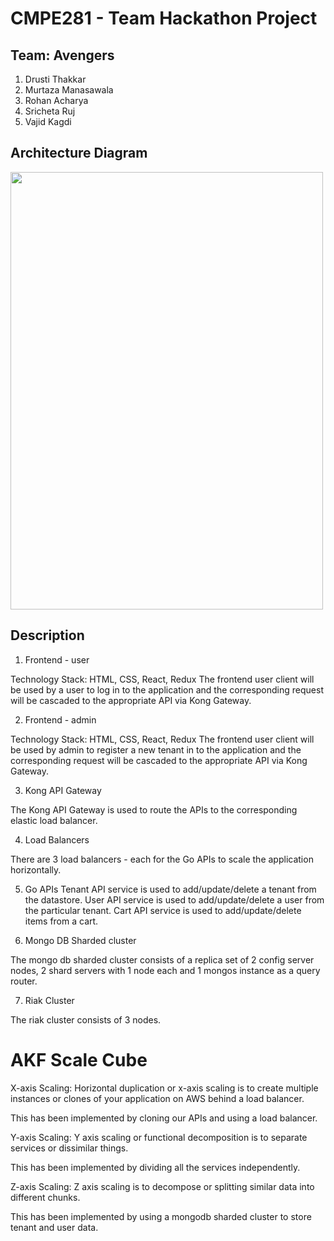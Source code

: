 # CMPE281 - Team Hackathon Project

## Team: Avengers

1. Drusti Thakkar
2. Murtaza Manasawala
3. Rohan Acharya
4. Sricheta Ruj
5. Vajid Kagdi

## Architecture Diagram

<img src="https://github.com/nguyensjsu/fa18-281-avengers/blob/master/ArchitectureDiagram_finalVersion.png" width="500" height="700" />

## Description

1. Frontend - user

Technology Stack: HTML, CSS, React, Redux
The frontend user client will be used by a user to log in to the application and the corresponding request will be cascaded to the appropriate API via Kong Gateway.

2. Frontend - admin

Technology Stack: HTML, CSS, React, Redux
The frontend user client will be used by admin to register a new tenant in to the application and the corresponding request will be cascaded to the appropriate API via Kong Gateway.

3. Kong API Gateway

The Kong API Gateway is used to route the APIs to the corresponding elastic load balancer.

4. Load Balancers

There are 3 load balancers - each for the Go APIs to scale the application horizontally.

5. Go APIs
Tenant API service is used to add/update/delete a tenant from the datastore.
User API service is used to add/update/delete a user from the particular tenant.
Cart API service is used to add/update/delete items from a cart.

6.  Mongo DB Sharded cluster

The mongo db sharded cluster consists of a replica set of 2 config server nodes, 2 shard servers with 1 node each and 1 mongos instance as a query router. 

7. Riak Cluster

The riak cluster consists of 3 nodes.

# AKF Scale Cube

X-axis Scaling: Horizontal duplication or x-axis scaling is to create multiple instances or clones of your application on AWS behind a load balancer.

This has been implemented by cloning our APIs and using a load balancer.

Y-axis Scaling: Y axis scaling or functional decomposition is to separate services or dissimilar things.

This has been implemented by dividing all the services independently.

Z-axis Scaling: Z axis scaling is to decompose or splitting similar data into different chunks.

This has been implemented by using a mongodb sharded cluster to store tenant and user data.
